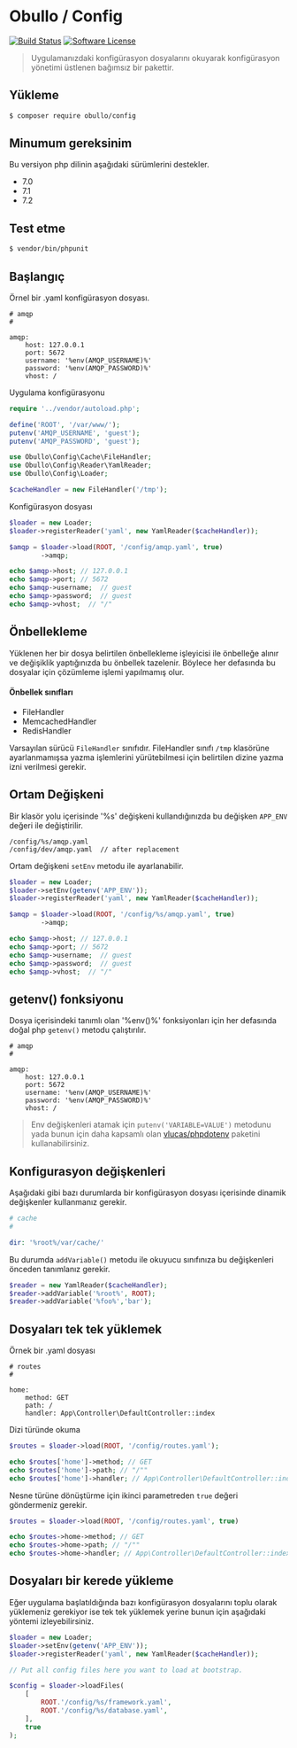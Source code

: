 
# Obullo / Config

[![Build Status](https://travis-ci.org/obullo/Config.svg?branch=master)](https://travis-ci.org/obullo/Config)
[![Software License](https://img.shields.io/badge/license-MIT-brightgreen.svg)](LICENSE.md)

> Uygulamanızdaki konfigürasyon dosyalarını okuyarak konfigürasyon yönetimi üstlenen bağımsız bir pakettir.

## Yükleme

``` bash
$ composer require obullo/config
```

## Minumum gereksinim

Bu versiyon php dilinin aşağıdaki sürümlerini destekler.

* 7.0
* 7.1
* 7.2

## Test etme

``` bash
$ vendor/bin/phpunit
```

## Başlangıç

Örnel bir .yaml konfigürasyon dosyası.

```
# amqp
# 

amqp:
    host: 127.0.0.1
    port: 5672
    username: '%env(AMQP_USERNAME)%'
    password: '%env(AMQP_PASSWORD)%'
    vhost: /
```

Uygulama konfigürasyonu

```php
require '../vendor/autoload.php';

define('ROOT', '/var/www/');
putenv('AMQP_USERNAME', 'guest');
putenv('AMQP_PASSWORD', 'guest');

use Obullo\Config\Cache\FileHandler;
use Obullo\Config\Reader\YamlReader;
use Obullo\Config\Loader;

$cacheHandler = new FileHandler('/tmp');
```

Konfigürasyon dosyası

```php
$loader = new Loader;
$loader->registerReader('yaml', new YamlReader($cacheHandler));

$amqp = $loader->load(ROOT, '/config/amqp.yaml', true)
        ->amqp;

echo $amqp->host; // 127.0.0.1
echo $amqp->port; // 5672
echo $amqp->username;  // guest
echo $amqp->password;  // guest
echo $amqp->vhost;  // "/"
```

## Önbellekleme

Yüklenen her bir dosya belirtilen önbellekleme işleyicisi ile önbelleğe alınır ve değişiklik yaptığınızda bu önbellek tazelenir. Böylece her defasında bu dosyalar için çözümleme işlemi yapılmamış olur.

#### Önbellek sınıfları

* FileHandler
* MemcachedHandler
* RedisHandler

Varsayılan sürücü `FileHandler` sınıfıdır. FileHandler sınıfı `/tmp` klasörüne ayarlanmamışsa yazma işlemlerini yürütebilmesi için belirtilen dizine yazma izni verilmesi gerekir.

## Ortam Değişkeni

Bir klasör yolu içerisinde '%s' değişkeni kullandığınızda bu değişken `APP_ENV` değeri ile değiştirilir.

```
/config/%s/amqp.yaml
/config/dev/amqp.yaml  // after replacement
```

Ortam değişkeni `setEnv` metodu ile ayarlanabilir.

```php
$loader = new Loader;
$loader->setEnv(getenv('APP_ENV'));
$loader->registerReader('yaml', new YamlReader($cacheHandler));

$amqp = $loader->load(ROOT, '/config/%s/amqp.yaml', true)
        ->amqp;

echo $amqp->host; // 127.0.0.1
echo $amqp->port; // 5672
echo $amqp->username;  // guest
echo $amqp->password;  // guest
echo $amqp->vhost;  // "/"
```

## getenv() fonksiyonu

Dosya içerisindeki tanımlı olan '%env()%' fonksiyonları için her defasında doğal php `getenv()` metodu çalıştırılır.

```
# amqp
# 

amqp:
    host: 127.0.0.1
    port: 5672
    username: '%env(AMQP_USERNAME)%'
    password: '%env(AMQP_PASSWORD)%'
    vhost: /
```

> Env değişkenleri atamak için `putenv('VARIABLE=VALUE')` metodunu yada bunun için daha kapsamlı olan <a href="https://packagist.org/packages/vlucas/phpdotenv">vlucas/phpdotenv</a> paketini kullanabilirsiniz.


## Konfigurasyon değişkenleri

Aşağıdaki gibi bazı durumlarda bir konfigürasyon dosyası içerisinde dinamik değişkenler kullanmanız gerekir.

```php
# cache
# 

dir: '%root%/var/cache/'
```

Bu durumda `addVariable()` metodu ile okuyucu sınıfınıza bu değişkenleri önceden tanımlanız gerekir.


```php
$reader = new YamlReader($cacheHandler);
$reader->addVariable('%root%', ROOT);
$reader->addVariable('%foo%','bar');
```

## Dosyaları tek tek yüklemek

Örnek bir .yaml dosyası

```
# routes
#

home:
    method: GET
    path: /
    handler: App\Controller\DefaultController::index
```

Dizi türünde okuma

```php
$routes = $loader->load(ROOT, '/config/routes.yaml');

echo $routes['home']->method; // GET
echo $routes['home']->path; // "/""
echo $routes['home']->handler; // App\Controller\DefaultController::index
```

Nesne türüne dönüştürme için ikinci parametreden `true` değeri göndermeniz gerekir.

```php
$routes = $loader->load(ROOT, '/config/routes.yaml', true)

echo $routes->home->method; // GET
echo $routes->home->path; // "/""
echo $routes->home->handler; // App\Controller\DefaultController::index
```

## Dosyaları bir kerede yükleme

Eğer uygulama başlatıldığında bazı konfigürasyon dosyalarını toplu olarak yüklemeniz gerekiyor ise tek tek yüklemek yerine bunun için aşağıdaki yöntemi izleyebilirsiniz.

```php
$loader = new Loader;
$loader->setEnv(getenv('APP_ENV'));
$loader->registerReader('yaml', new YamlReader($cacheHandler));

// Put all config files here you want to load at bootstrap.

$config = $loader->loadFiles(
    [
        ROOT.'/config/%s/framework.yaml',
        ROOT.'/config/%s/database.yaml',
    ],
    true
);
```